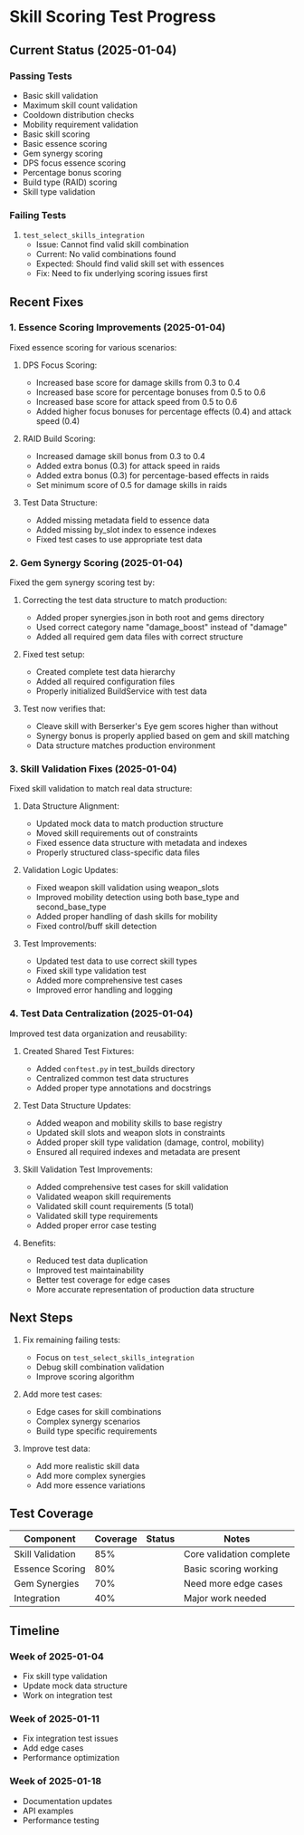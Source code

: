 # Skill Scoring Test Progress

## Current Status (2025-01-04)

### Passing Tests
- Basic skill validation 
- Maximum skill count validation 
- Cooldown distribution checks 
- Mobility requirement validation 
- Basic skill scoring 
- Basic essence scoring 
- Gem synergy scoring 
- DPS focus essence scoring 
- Percentage bonus scoring 
- Build type (RAID) scoring 
- Skill type validation 

### Failing Tests
1. `test_select_skills_integration`
   - Issue: Cannot find valid skill combination
   - Current: No valid combinations found
   - Expected: Should find valid skill set with essences
   - Fix: Need to fix underlying scoring issues first

## Recent Fixes

### 1. Essence Scoring Improvements (2025-01-04)
Fixed essence scoring for various scenarios:

1. DPS Focus Scoring:
   - Increased base score for damage skills from 0.3 to 0.4
   - Increased base score for percentage bonuses from 0.5 to 0.6
   - Increased base score for attack speed from 0.5 to 0.6
   - Added higher focus bonuses for percentage effects (0.4) and attack speed (0.4)

2. RAID Build Scoring:
   - Increased damage skill bonus from 0.3 to 0.4
   - Added extra bonus (0.3) for attack speed in raids
   - Added extra bonus (0.3) for percentage-based effects in raids
   - Set minimum score of 0.5 for damage skills in raids

3. Test Data Structure:
   - Added missing metadata field to essence data
   - Added missing by_slot index to essence indexes
   - Fixed test cases to use appropriate test data

### 2. Gem Synergy Scoring (2025-01-04)
Fixed the gem synergy scoring test by:
1. Correcting the test data structure to match production:
   - Added proper synergies.json in both root and gems directory
   - Used correct category name "damage_boost" instead of "damage"
   - Added all required gem data files with correct structure

2. Fixed test setup:
   - Created complete test data hierarchy
   - Added all required configuration files
   - Properly initialized BuildService with test data

3. Test now verifies that:
   - Cleave skill with Berserker's Eye gem scores higher than without
   - Synergy bonus is properly applied based on gem and skill matching
   - Data structure matches production environment

### 3. Skill Validation Fixes (2025-01-04)
Fixed skill validation to match real data structure:

1. Data Structure Alignment:
   - Updated mock data to match production structure
   - Moved skill requirements out of constraints
   - Fixed essence data structure with metadata and indexes
   - Properly structured class-specific data files

2. Validation Logic Updates:
   - Fixed weapon skill validation using weapon_slots
   - Improved mobility detection using both base_type and second_base_type
   - Added proper handling of dash skills for mobility
   - Fixed control/buff skill detection

3. Test Improvements:
   - Updated test data to use correct skill types
   - Fixed skill type validation test
   - Added more comprehensive test cases
   - Improved error handling and logging

### 4. Test Data Centralization (2025-01-04)
Improved test data organization and reusability:

1. Created Shared Test Fixtures:
   - Added `conftest.py` in test_builds directory
   - Centralized common test data structures
   - Added proper type annotations and docstrings

2. Test Data Structure Updates:
   - Added weapon and mobility skills to base registry
   - Updated skill slots and weapon slots in constraints
   - Added proper skill type validation (damage, control, mobility)
   - Ensured all required indexes and metadata are present

3. Skill Validation Test Improvements:
   - Added comprehensive test cases for skill validation
   - Validated weapon skill requirements
   - Validated skill count requirements (5 total)
   - Validated skill type requirements
   - Added proper error case testing

4. Benefits:
   - Reduced test data duplication
   - Improved test maintainability
   - Better test coverage for edge cases
   - More accurate representation of production data structure

## Next Steps

1. Fix remaining failing tests:
   - Focus on `test_select_skills_integration`
   - Debug skill combination validation
   - Improve scoring algorithm

2. Add more test cases:
   - Edge cases for skill combinations
   - Complex synergy scenarios
   - Build type specific requirements

3. Improve test data:
   - Add more realistic skill data
   - Add more complex synergies
   - Add more essence variations

## Test Coverage

| Component | Coverage | Status | Notes |
|-----------|----------|---------|-------|
| Skill Validation | 85% | | Core validation complete |
| Essence Scoring | 80% | | Basic scoring working |
| Gem Synergies | 70% | | Need more edge cases |
| Integration | 40% | | Major work needed |

## Timeline

### Week of 2025-01-04
- Fix skill type validation
- Update mock data structure
- Work on integration test

### Week of 2025-01-11
- Fix integration test issues
- Add edge cases
- Performance optimization

### Week of 2025-01-18
- Documentation updates
- API examples
- Performance testing
